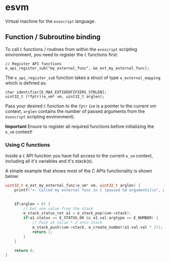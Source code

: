 # esvm
Virtual machine for the `evoscript` language.

## Function / Subroutine binding
To call `C` functions / routines from within the `evoscript` scripting environment, 
you need to register the `C` functions first:

```
// Register API functions
e_api_register_sub("my_external_func", &e_ext_my_external_func);
```

The `e_api_register_sub` function takes a struct of type `e_external_mapping` which is defined as:

```
char identifier[E_MAX_EXTIDENTIFIERS_STRLEN];
uint32_t (*fptr)(e_vm* vm, uint32_t arglen);
```

Pass your desired `C` function to the `fptr` (`vm` is a pointer to the current vm context, `arglen` contains the number
of passed arguments from the `evoscript` scripting environment).

**Important** Ensure to register all required functions before initializing the `e_vm` context!

### Using C functions
Inside a `C` API function you have full access to the current `e_vm` context, including all it's variables and it's stack(s).

A simple example that shows most of the C APIs functionality is shown below:
```c
uint32_t e_ext_my_external_func(e_vm* vm, uint32_t arglen) {
    printf("<- Called my external func in C (passed %d arguments)\n", arglen);

    
    if(arglen > 0) {
        // Get one value from the stack
        e_stack_status_ret a1 = e_stack_pop(&vm->stack);
        if(a1.status == E_STATUS_OK && a1.val.argtype == E_NUMBER) {
            // Push a1 value * 2 onto stack
            e_stack_push(&vm->stack, e_create_number(a1.val.val * 2));
            return 1;
        }
    }

    return 0;
}
```
